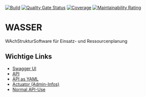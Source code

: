 [![Build](https://github.com/cclausen/Wasser/actions/workflows/build.yml/badge.svg)](https://github.com/cclausen/Wasser/actions/workflows/build.yml)
[![Quality Gate Status](https://sonarcloud.io/api/project_badges/measure?project=cclausen_Wasser&metric=alert_status)](https://sonarcloud.io/dashboard?id=cclausen_Wasser)
[![Coverage](https://sonarcloud.io/api/project_badges/measure?project=cclausen_Wasser&metric=coverage)](https://sonarcloud.io/dashboard?id=cclausen_Wasser)
[![Maintainability Rating](https://sonarcloud.io/api/project_badges/measure?project=cclausen_Wasser&metric=sqale_rating)](https://sonarcloud.io/dashboard?id=cclausen_Wasser)

# WASSER

WAchStrukturSoftware für Einsatz- und Ressourcenplanung

## Wichtige Links

* [Swagger UI](http://localhost:8081/swagger-ui.html)
* [API](http://localhost:8081/api-docs)
* [API as YAML](http://localhost:8081/api-docs.yaml)
* [Actuator (Admin-Infos)](http://localhost:8081/actuator)
* [Normal API-Use](http://localhost:8081/)
